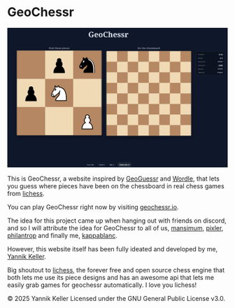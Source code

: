 # GeoChessr
![](assets/images/geochessr_screenshot.png)

This is GeoChessr, a website inspired by [GeoGuessr](https://www.geoguessr.com/) and [Wordle](https://www.nytimes.com/games/wordle/index.html), that lets you guess where pieces have been on the chessboard in real chess games from [lichess](https://lichess.org/).

You can play GeoChessr right now by visiting [geochessr.io](https://geochessr.io).

The idea for this project came up when hanging out with friends on discord, and so I will attribute the idea for GeoChessr to all of us, [mansimum](https://lichess.org/@/mansimum), [pixler](https://lichess.org/@/pixler), [philantrop](https://lichess.org/@/Philantrop) and finally me, [kappablanc](https://lichess.org/@/kappablanc).

However, this website itself has been fully ideated and developed by me, [Yannik Keller](https://github.com/yannikkellerde).

Big shoutout to [lichess](https://github.com/lichess-org), the forever free and open source chess engine that both lets me use its piece designs and has an awesome api that lets me easily grab games for geochessr automatically. I love you lichess!

© 2025 Yannik Keller
Licensed under the GNU General Public License v3.0.  
